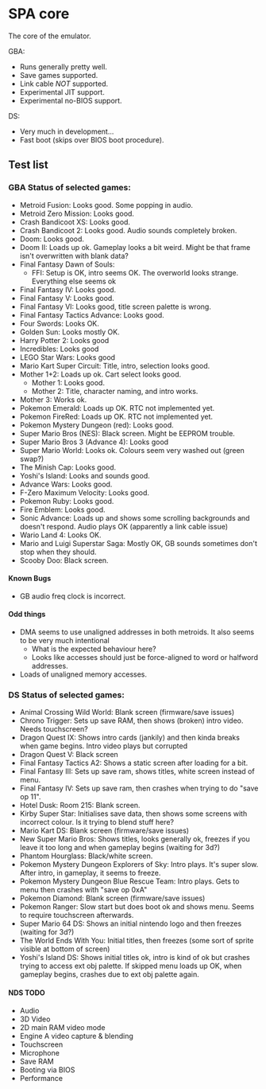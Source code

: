 # SPA core
The core of the emulator.

GBA:
- Runs generally pretty well.
- Save games supported.
- Link cable _NOT_ supported.
- Experimental JIT support.
- Experimental no-BIOS support.

DS:
- Very much in development...
- Fast boot (skips over BIOS boot procedure).

## Test list

### GBA Status of selected games:
- Metroid Fusion: Looks good. Some popping in audio.
- Metroid Zero Mission: Looks good.
- Crash Bandicoot XS: Looks good.
- Crash Bandicoot 2: Looks good. Audio sounds completely broken.
- Doom: Looks good.
- Doom II: Loads up ok. Gameplay looks a bit weird. Might be that frame isn't overwritten with blank data?
- Final Fantasy Dawn of Souls:
    - FFI: Setup is OK, intro seems OK. The overworld looks strange. Everything else seems ok
- Final Fantasy IV: Looks good.
- Final Fantasy V: Looks good.
- Final Fantasy VI: Looks good, title screen palette is wrong.
- Final Fantasy Tactics Advance: Looks good.
- Four Swords: Looks OK.
- Golden Sun: Looks mostly OK.
- Harry Potter 2: Looks good
- Incredibles: Looks good
- LEGO Star Wars: Looks good
- Mario Kart Super Circuit: Title, intro, selection looks good.
- Mother 1+2: Loads up ok. Cart select looks good.
    - Mother 1: Looks good.
    - Mother 2: Title, character naming, and intro works.
- Mother 3: Works ok.
- Pokemon Emerald: Loads up OK. RTC not implemented yet.
- Pokemon FireRed: Loads up OK. RTC not implemented yet.
- Pokemon Mystery Dungeon (red): Looks good.
- Super Mario Bros (NES): Black screen. Might be EEPROM trouble.
- Super Mario Bros 3 (Advance 4): Looks good
- Super Mario World: Looks ok. Colours seem very washed out (green swap?)
- The Minish Cap: Looks good.
- Yoshi's Island: Looks and sounds good.
- Advance Wars: Looks good.
- F-Zero Maximum Velocity: Looks good.
- Pokemon Ruby: Looks good.
- Fire Emblem: Looks good.
- Sonic Advance: Loads up and shows some scrolling backgrounds and doesn't respond. Audio plays OK (apparently a link cable issue)
- Wario Land 4: Looks OK.
- Mario and Luigi Superstar Saga: Mostly OK, GB sounds sometimes don't stop when they should.
- Scooby Doo: Black screen.

#### Known Bugs
- GB audio freq clock is incorrect.

#### Odd things
- DMA seems to use unaligned addresses in both metroids. It also seems to be very much intentional
    - What is the expected behaviour here?
    - Looks like accesses should just be force-aligned to word or halfword addresses.
- Loads of unaligned memory accesses.

### DS Status of selected games:
- Animal Crossing Wild World: Blank screen (firmware/save issues)
- Chrono Trigger: Sets up save RAM, then shows (broken) intro video. Needs touchscreen?
- Dragon Quest IX: Shows intro cards (jankily) and then kinda breaks when game begins. Intro video plays but corrupted
- Dragon Quest V: Black screen
- Final Fantasy Tactics A2: Shows a static screen after loading for a bit.
- Final Fantasy III: Sets up save ram, shows titles, white screen instead of menu.
- Final Fantasy IV: Sets up save ram, then crashes when trying to do "save op 11".
- Hotel Dusk: Room 215: Blank screen.
- Kirby Super Star: Initialises save data, then shows some screens with incorrect colour. Is it trying to blend stuff here?
- Mario Kart DS: Blank screen (firmware/save issues)
- New Super Mario Bros: Shows titles, looks generally ok, freezes if you leave it too long and when gameplay begins (waiting for 3d?)
- Phantom Hourglass: Black/white screen.
- Pokemon Mystery Dungeon Explorers of Sky: Intro plays. It's super slow. After intro, in gameplay, it seems to freeze.
- Pokemon Mystery Dungeon Blue Rescue Team: Intro plays. Gets to menu then crashes with "save op 0xA"
- Pokemon Diamond: Blank screen (firmware/save issues)
- Pokemon Ranger: Slow start but does boot ok and shows menu. Seems to require touchscreen afterwards.
- Super Mario 64 DS: Shows an initial nintendo logo and then freezes (waiting for 3d?)
- The World Ends With You: Initial titles, then freezes (some sort of sprite visible at bottom of screen)
- Yoshi's Island DS: Shows initial titles ok, intro is kind of ok but crashes trying to access ext obj palette. If skipped menu loads up OK, when gameplay begins, crashes due to ext obj palette again.

#### NDS TODO
- Audio
- 3D Video
- 2D main RAM video mode
- Engine A video capture & blending
- Touchscreen
- Microphone
- Save RAM
- Booting via BIOS
- Performance

